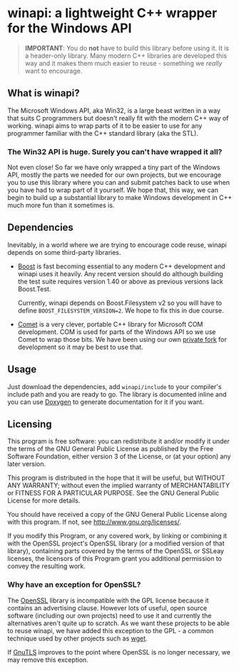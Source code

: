 winapi: a lightweight C++ wrapper for the Windows API
========================================================

> **IMPORTANT**: You do **not** have to build this library before
> using it.  It is a header-only library.  Many modern C++ libraries
> are developed this way and it makes them much easier to reuse -
> something we _really_ want to encourage.

What is winapi?
---------------

The Microsoft Windows API, aka Win32, is a large beast written in a
way that suits C programmers but doesn't really fit with the modern
C++ way of working.  winapi aims to wrap parts of it to be easier to
use for any programmer familiar with the C++ standard library (aka the
STL).

### The Win32 API is huge.  Surely you can't have wrapped it all?

Not even close!  So far we have only wrapped a tiny part of the
Windows API, mostly the parts we needed for our own projects, but we
encourage you to use this library where you can and submit patches
back to use when you have had to wrap part of it yourself.  We hope
that, this way, we can begin to build up a substantial library to make
Windows development in C++ much more fun than it sometimes is.

Dependencies
------------

Inevitably, in a world where we are trying to encourage code reuse,
winapi depends on some third-party libraries.

  * [Boost] is fast becoming essential to any modern C++ development
    and winapi uses it heavily.  Any recent version should do although
    building the test suite requires version 1.40 or above as previous
    versions lack Boost.Test.

    Currently, winapi depends on Boost.Filesystem v2 so you will have
    to define `BOOST_FILESYSTEM_VERSION=2`.  We hope to fix this in
    due course.

  * [Comet] is a very clever, portable C++ library for Microsoft COM
    development.  COM is used for parts of the Windows API so we use
    Comet to wrap those bits. We have been using our own
    [private fork] for development so it may be best to use that.

[Boost]:        http://www.boost.org
[Comet]:        http://bitbucket.org/sofusmortensen/comet
[private fork]: http://bitbucket.org/alamaison/swish_comet

Usage
-----

Just download the dependencies, add `winapi/include` to your
compiler's include path and you are ready to go.  The library is
documented inline and you can use [Doxygen] to generate documentation
for it if you want.

[Doxygen]: http://www.doxygen.org/

Licensing
---------

This program is free software: you can redistribute it and/or modify
it under the terms of the GNU General Public License as published by
the Free Software Foundation, either version 3 of the License, or (at
your option) any later version.

This program is distributed in the hope that it will be useful, but
WITHOUT ANY WARRANTY; without even the implied warranty of
MERCHANTABILITY or FITNESS FOR A PARTICULAR PURPOSE.  See the GNU
General Public License for more details.

You should have received a copy of the GNU General Public License
along with this program.  If not, see <http://www.gnu.org/licenses/>.

If you modify this Program, or any covered work, by linking or
combining it with the OpenSSL project's OpenSSL library (or a modified
version of that library), containing parts covered by the terms of the
OpenSSL or SSLeay licenses, the licensors of this Program grant you
additional permission to convey the resulting work.

### Why have an exception for OpenSSL?

The [OpenSSL] library is incompatible with the GPL license because it
contains an advertising clause.  However lots of useful, open source
software (including our own projects) need to use it and currently the
alternatives aren't quite up to scratch.  As we want these projects to
be able to reuse winapi, we have added this exception to the GPL - a
common technique used by other projects such as [wget].

If [GnuTLS] improves to the point where OpenSSL is no longer
necessary, we may remove this exception.

[OpenSSL]: http://www.openssl.org/
[wget]:    http://www.gnu.org/software/wget/
[GnuTLS]:  http://www.gnu.org/software/gnutls/
